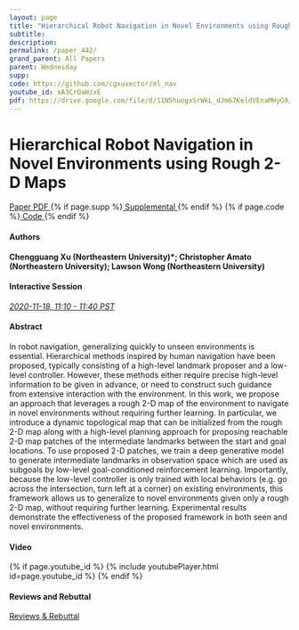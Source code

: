```yaml
---
layout: page
title: "Hierarchical Robot Navigation in Novel Environments using Rough 2-D Maps"
subtitle: 
description:
permalink: /paper_442/
grand_parent: All Papers
parent: Wednesday
supp: 
code: https://github.com/cgxuvector/ml_nav
youtube_id: xA3CrOaHzxE
pdf: https://drive.google.com/file/d/11N5huogxSrWkL_dJm67KeldVEnaMHyG9/view
---
```


# Hierarchical Robot Navigation in Novel Environments using Rough 2-D Maps

<a href="https://drive.google.com/file/d/11N5huogxSrWkL_dJm67KeldVEnaMHyG9/view" target="_blank" rel="noopener noreferrer" class="btn btn-blue"><i class="fa fa-file-text-o" aria-hidden="true"></i> Paper PDF </a> {% if page.supp %}<a href="" target="_blank" rel="noopener noreferrer" class="btn btn-green"><i class="fa fa-file-text-o" aria-hidden="true"></i> Supplemental </a>{% endif %} {% if page.code %}<a href="https://github.com/cgxuvector/ml_nav" target="_blank" rel="noopener noreferrer" class="btn"><i class="fa fa-github" aria-hidden="true"></i> Code </a>{% endif %} 

#### Authors
**Chengguang Xu (Northeastern University)*; Christopher Amato (Northeastern University); Lawson Wong (Northeastern University)**

#### Interactive Session
<a href="https://pheedloop.com/corl2020/virtual/?page=sessions&section=SESD6J7U2XPP2A18Z" target="_blank" rel="noopener noreferrer"><em>2020-11-18, 11:10 - 11:40 PST </em></a>

#### Abstract
In robot navigation, generalizing quickly to unseen environments is essential.  Hierarchical methods inspired by human navigation have been proposed, typically consisting of a high-level landmark proposer and a low-level controller. However, these methods either require precise high-level information to be given in advance, or need to construct such guidance from extensive interaction with the environment. In this work, we propose an approach that leverages a rough 2-D map of the environment to navigate in novel environments without requiring further learning. In particular, we introduce a dynamic topological map that can be initialized from the rough 2-D map along with a high-level planning approach for proposing reachable 2-D map patches of the intermediate landmarks between the start and goal locations. To use proposed 2-D patches, we train a deep generative model to generate intermediate landmarks in observation space which are used as subgoals by low-level goal-conditioned reinforcement learning. Importantly, because the low-level controller is only trained with local behaviors (e.g. go across the intersection, turn left at a corner) on existing environments, this framework allows us to generalize to novel environments given only a rough 2-D map, without requiring further learning. Experimental results demonstrate the effectiveness of the proposed framework in both seen and novel environments.

#### Video
{% if page.youtube_id %}
{% include youtubePlayer.html id=page.youtube_id %}
{% endif %}

#### Reviews and Rebuttal
<a href="https://drive.google.com/file/d/1uLPFmIKNADbI_qGg_O_oI6k8nDnSt0LD/view" target="_blank" rel="noopener noreferrer" class="btn btn-purple"><i class="fa fa-pencil-square-o" aria-hidden="true"></i> Reviews & Rebuttal </a>

